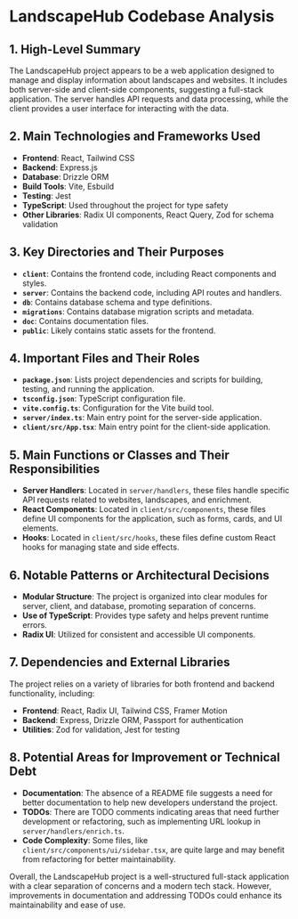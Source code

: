 # LandscapeHub Codebase Analysis

## 1. High-Level Summary

The LandscapeHub project appears to be a web application designed to manage and display information about landscapes and websites. It includes both server-side and client-side components, suggesting a full-stack application. The server handles API requests and data processing, while the client provides a user interface for interacting with the data.

## 2. Main Technologies and Frameworks Used

- **Frontend**: React, Tailwind CSS
- **Backend**: Express.js
- **Database**: Drizzle ORM
- **Build Tools**: Vite, Esbuild
- **Testing**: Jest
- **TypeScript**: Used throughout the project for type safety
- **Other Libraries**: Radix UI components, React Query, Zod for schema validation

## 3. Key Directories and Their Purposes

- **`client`**: Contains the frontend code, including React components and styles.
- **`server`**: Contains the backend code, including API routes and handlers.
- **`db`**: Contains database schema and type definitions.
- **`migrations`**: Contains database migration scripts and metadata.
- **`doc`**: Contains documentation files.
- **`public`**: Likely contains static assets for the frontend.

## 4. Important Files and Their Roles

- **`package.json`**: Lists project dependencies and scripts for building, testing, and running the application.
- **`tsconfig.json`**: TypeScript configuration file.
- **`vite.config.ts`**: Configuration for the Vite build tool.
- **`server/index.ts`**: Main entry point for the server-side application.
- **`client/src/App.tsx`**: Main entry point for the client-side application.

## 5. Main Functions or Classes and Their Responsibilities

- **Server Handlers**: Located in `server/handlers`, these files handle specific API requests related to websites, landscapes, and enrichment.
- **React Components**: Located in `client/src/components`, these files define UI components for the application, such as forms, cards, and UI elements.
- **Hooks**: Located in `client/src/hooks`, these files define custom React hooks for managing state and side effects.

## 6. Notable Patterns or Architectural Decisions

- **Modular Structure**: The project is organized into clear modules for server, client, and database, promoting separation of concerns.
- **Use of TypeScript**: Provides type safety and helps prevent runtime errors.
- **Radix UI**: Utilized for consistent and accessible UI components.

## 7. Dependencies and External Libraries

The project relies on a variety of libraries for both frontend and backend functionality, including:

- **Frontend**: React, Radix UI, Tailwind CSS, Framer Motion
- **Backend**: Express, Drizzle ORM, Passport for authentication
- **Utilities**: Zod for validation, Jest for testing

## 8. Potential Areas for Improvement or Technical Debt

- **Documentation**: The absence of a README file suggests a need for better documentation to help new developers understand the project.
- **TODOs**: There are TODO comments indicating areas that need further development or refactoring, such as implementing URL lookup in `server/handlers/enrich.ts`.
- **Code Complexity**: Some files, like `client/src/components/ui/sidebar.tsx`, are quite large and may benefit from refactoring for better maintainability.

Overall, the LandscapeHub project is a well-structured full-stack application with a clear separation of concerns and a modern tech stack. However, improvements in documentation and addressing TODOs could enhance its maintainability and ease of use.
